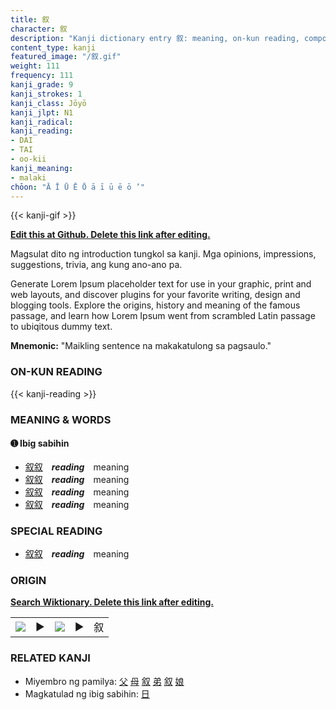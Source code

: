 ```yaml
---
title: 叙
character: 叙
description: "Kanji dictionary entry 叙: meaning, on-kun reading, compounds, origin, related kanji"
content_type: kanji
featured_image: "/叙.gif"
weight: 111
frequency: 111
kanji_grade: 9
kanji_strokes: 1
kanji_class: Jōyō
kanji_jlpt: N1
kanji_radical: 
kanji_reading: 
- DAI
- TAI
- oo-kii
kanji_meaning:
- malaki
chōon: "Ā Ī Ū Ē Ō ā ī ū ē ō ’"
---
```

[//]: # (Don't edit the line below. Kanji animated GIF code is automatically generated.)
{{< kanji-gif >}}

[//]: # (Edit below this line.)

**[Edit this at Github. Delete this link after editing.](https://github.com/tim0g/tim/tree/main/content/kanji/叙/index.md)**

Magsulat dito ng introduction tungkol sa kanji. Mga opinions, impressions, suggestions, trivia, ang kung ano-ano pa.

Generate Lorem Ipsum placeholder text for use in your graphic, print and web layouts, and discover plugins for your favorite writing, design and blogging tools. Explore the origins, history and meaning of the famous passage, and learn how Lorem Ipsum went from scrambled Latin passage to ubiqitous dummy text.
 
**Mnemonic:** "Maikling sentence na makakatulong sa pagsaulo."

### ON-KUN READING

[//]: # (Don't edit the line below. ON-KUN READING code is automatically generated.)
{{< kanji-reading >}}

### MEANING & WORDS

#### ➊ **Ibig sabihin**
  - [叙](../叙)[叙](../叙)　***reading***　meaning
  - [叙](../叙)[叙](../叙)　***reading***　meaning
  - [叙](../叙)[叙](../叙)　***reading***　meaning
  - [叙](../叙)[叙](../叙)　***reading***　meaning

### SPECIAL READING
  - [叙](../叙)[叙](../叙)　***reading***　meaning

### ORIGIN

**[Search Wiktionary. Delete this link after editing.](https://wiktionary.org/wiki/叙)**
<table class="kanji-table"><tr><td>
<img src="60px-叙-bronze.svg.png">
</td><td>▶</td><td>
<img src="60px-叙-oracle.svg.png">
</td><td>▶</td>
<td class="kanji-origin">叙</td>
</tr></table>

### RELATED KANJI
- Miyembro ng pamilya: [父](../父) [母](../母) [叙](../叙) [弟](../弟) [叙](../叙) [娘](../娘)
- Magkatulad ng ibig sabihin: [日](../日)
